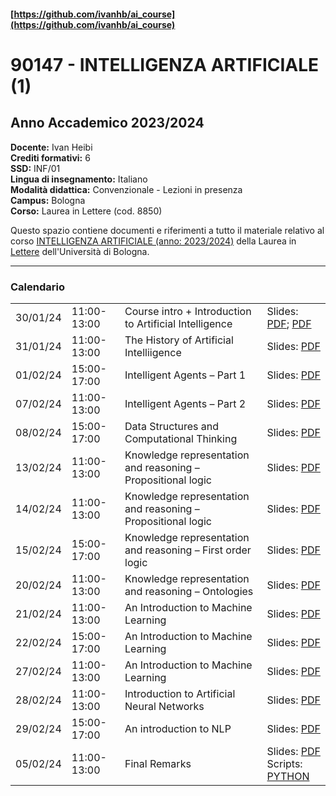 #### [https://github.com/ivanhb/ai_course](https://github.com/ivanhb/ai_course)
# 90147 - INTELLIGENZA ARTIFICIALE (1)
## Anno Accademico 2023/2024  

**Docente:** Ivan Heibi  
**Crediti formativi:** 6  
**SSD:** INF/01  
**Lingua di insegnamento:** Italiano  
**Modalità didattica:** Convenzionale - Lezioni in presenza  
**Campus:** Bologna  
**Corso:** Laurea in Lettere (cod. 8850)  

Questo spazio contiene documenti e riferimenti a tutto il materiale relativo al corso [INTELLIGENZA ARTIFICIALE (anno: 2023/2024)](https://www.unibo.it/it/studiare/dottorati-master-specializzazioni-e-altra-formazione/insegnamenti/insegnamento/2023/443742) della Laurea in [Lettere](https://corsi.unibo.it/laurea/lettere) dell'Università di Bologna.

---

### Calendario

<table>
  <tr>
	<td>30/01/24</td>
	<td>11:00-13:00</td>
	<td>Course intro + Introduction to Artificial Intelligence</td>
	<td>Slides: <a href="2023_2024/slides/01_intro.pdf">PDF</a>; <a href="2023_2024/slides/02_introduction_to_ai.pdf">PDF</a></td>
  </tr>
  <tr>
	<td>31/01/24</td>
	<td>11:00-13:00</td>
	<td>The History of Artificial Intelliigence</td>
	<td>Slides: <a href="2023_2024/slides/03_history_of_ai.pdf">PDF</a></td>
  </tr>
  <tr>
	<td>01/02/24</td>
	<td>15:00-17:00</td>
	<td>Intelligent Agents – Part 1</td>
	<td>Slides: <a href="2023_2024/slides/04_intelligent_agents.pdf">PDF</a></td>
  </tr>
  <tr>
	<td>07/02/24</td>
	<td>11:00-13:00</td>
	<td>Intelligent Agents – Part 2</td>
	<td>Slides: <a href="2023_2024/slides/05_intelligent_agents.pdf">PDF</a></td>
  </tr>
  <tr>
	<td>08/02/24</td>
	<td>15:00-17:00</td>
	<td>Data Structures and Computational Thinking</td>
	<td>Slides: <a href="2023_2024/slides/06_data_structures.pdf">PDF</a></td>
  </tr>
  <tr>
	<td>13/02/24</td>
	<td>11:00-13:00</td>
	<td>Knowledge representation and reasoning – Propositional logic</td>
	<td>Slides: <a href="2023_2024/slides/07_knowledge_representation.pdf">PDF</a></td>
  </tr>
  <tr>
	<td>14/02/24</td>
	<td>11:00-13:00</td>
	<td>Knowledge representation and reasoning – Propositional logic</td>
	<td>Slides: <a href="2023_2024/slides/07_knowledge_representation.pdf">PDF</a></td>
  </tr>
  <tr>
	<td>15/02/24</td>
	<td>15:00-17:00</td>
	<td>Knowledge representation and reasoning – First order logic</td>
	<td>Slides: <a href="2023_2024/slides/08_knowledge_representation_FOL.pdf">PDF</a></td>
  </tr>
  <tr>
	<td>20/02/24</td>
	<td>11:00-13:00</td>
	<td>Knowledge representation and reasoning – Ontologies</td>
	<td>Slides: <a href="2023_2024/slides/09_knowledge_representation_desc_logics.pdf">PDF</a></td>
  </tr>
  <tr>
	<td>21/02/24</td>
	<td>11:00-13:00</td>
	<td>An Introduction to Machine Learning</td>
	<td>Slides: <a href="2023_2024/slides/10_machine_learning.pdf">PDF</a></td>
  </tr>
  <tr>
	<td>22/02/24</td>
	<td>15:00-17:00</td>
	<td>An Introduction to Machine Learning</td>
	<td>Slides: <a href="2023_2024/slides/10_machine_learning.pdf">PDF</a></td>
  </tr>
  <tr>
	<td>27/02/24</td>
	<td>11:00-13:00</td>
	<td>An Introduction to Machine Learning</td>
	<td>Slides: <a href="2023_2024/slides/10_machine_learning.pdf">PDF</a></td>
  </tr>
  <tr>
	<td>28/02/24</td>
	<td>11:00-13:00</td>
	<td>Introduction to Artificial Neural Networks</td>
	<td>Slides: <a href="2023_2024/slides/11_neural_networks.pdf">PDF</a></td>
  </tr>
  <tr>
	<td>29/02/24</td>
	<td>15:00-17:00</td>
	<td>An introduction to NLP</td>
	<td>Slides: <a href="2023_2024/slides/12_nlp.pdf">PDF</a></td>
  </tr>
  <tr>
	<td>05/02/24</td>
	<td>11:00-13:00</td>
	<td>Final Remarks</td>
	<td>Slides: <a href="2023_2024/slides/13_conclusions.pdf">PDF</a> <br>Scripts: <a href="2023_2024/scripts/nlp.py">PYTHON</a></td>
  </tr>
</table>
